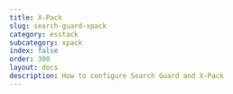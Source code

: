 ```yaml
---
title: X-Pack
slug: search-guard-xpack
category: esstack
subcategory: xpack 
index: false
order: 300
layout: docs
description: How to configure Search Guard and X-Pack
---
```

<!---
Copryight 2017 floragunn GmbH
-->
